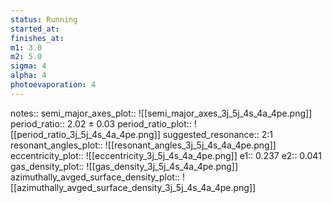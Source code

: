 ```yaml
---
status: Running
started_at:
finishes_at:
m1: 3.0
m2: 5.0
sigma: 4
alpha: 4
photoevaporation: 4
---
```


notes::
semi_major_axes_plot:: ![[semi_major_axes_3j_5j_4s_4a_4pe.png]]
period_ratio:: 2.02 ± 0.03
period_ratio_plot:: ![[period_ratio_3j_5j_4s_4a_4pe.png]]
suggested_resonance:: 2:1
resonant_angles_plot:: ![[resonant_angles_3j_5j_4s_4a_4pe.png]]
eccentricity_plot:: ![[eccentricity_3j_5j_4s_4a_4pe.png]]
e1:: 0.237
e2:: 0.041
gas_density_plot:: ![[gas_density_3j_5j_4s_4a_4pe.png]]
azimuthally_avged_surface_density_plot:: ![[azimuthally_avged_surface_density_3j_5j_4s_4a_4pe.png]]
